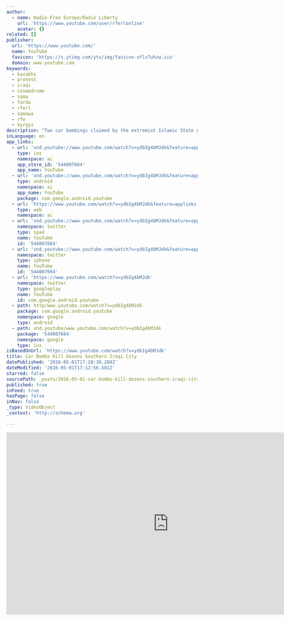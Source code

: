```yaml
---
author:
  - name: Radio Free Europe/Radio Liberty
    url: 'https://www.youtube.com/user/rferlonline'
    avatar: {}
related: []
publisher:
  url: 'https://www.youtube.com/'
  name: YouTube
  favicon: 'https://s.ytimg.com/yts/img/favicon-vflz7uhzw.ico'
  domain: www.youtube.com
keywords:
  - kazakhs
  - protest
  - iraqi
  - cosmodrome
  - sama
  - farda
  - rferl
  - samawa
  - rfe
  - kyrgyz
description: "Two car bombings claimed by the extremist Islamic State group have killed dozens in the southern Iraqi city of Samawa. (RFE/RL's Radio Farda) Originally published at - http://www.rferl.org/media/video/samawa-bombing-iraq-daesh/27709936.html"
inLanguage: en
app_links:
  - url: 'vnd.youtube://www.youtube.com/watch?v=ydbIg4bMJdk&feature=applinks'
    type: ios
    namespace: ai
    app_store_id: '544007664'
    app_name: YouTube
  - url: 'vnd.youtube://www.youtube.com/watch?v=ydbIg4bMJdk&feature=applinks'
    type: android
    namespace: ai
    app_name: YouTube
    package: com.google.android.youtube
  - url: 'https://www.youtube.com/watch?v=ydbIg4bMJdk&feature=applinks'
    type: web
    namespace: ai
  - url: 'vnd.youtube://www.youtube.com/watch?v=ydbIg4bMJdk&feature=applinks'
    namespace: twitter
    type: ipad
    name: YouTube
    id: '544007664'
  - url: 'vnd.youtube://www.youtube.com/watch?v=ydbIg4bMJdk&feature=applinks'
    namespace: twitter
    type: iphone
    name: YouTube
    id: '544007664'
  - url: 'https://www.youtube.com/watch?v=ydbIg4bMJdk'
    namespace: twitter
    type: googleplay
    name: YouTube
    id: com.google.android.youtube
  - path: http/www.youtube.com/watch?v=ydbIg4bMJdk
    package: com.google.android.youtube
    namespace: google
    type: android
  - path: vnd.youtube/www.youtube.com/watch?v=ydbIg4bMJdk
    package: '544007664'
    namespace: google
    type: ios
isBasedOnUrl: 'https://www.youtube.com/watch?v=ydbIg4bMJdk'
title: Car Bombs Kill Dozens Southern Iraqi City
datePublished: '2016-05-01T17:28:38.204Z'
dateModified: '2016-05-01T17:12:56.581Z'
starred: false
sourcePath: _posts/2016-05-01-car-bombs-kill-dozens-southern-iraqi-city.md
published: true
inFeed: true
hasPage: false
inNav: false
_type: VideoObject
_context: 'http://schema.org'

---
```

<iframe src="https://cdn.embedly.com/widgets/media.html?src=https%3A%2F%2Fwww.youtube.com%2Fembed%2FydbIg4bMJdk%3Ffeature%3Doembed&amp;url=https%3A%2F%2Fwww.youtube.com%2Fwatch%3Fv%3DydbIg4bMJdk&amp;image=https%3A%2F%2Fi.ytimg.com%2Fvi%2FydbIg4bMJdk%2Fhqdefault.jpg&amp;key=b7d04c9b404c499eba89ee7072e1c4f7&amp;type=text%2Fhtml&amp;schema=youtube" width="854" height="480" scrolling="no" frameborder="0" allowfullscreen="" style=""></iframe>